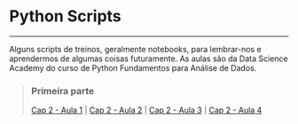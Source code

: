 # Python Scripts

---

Alguns scripts de treinos, geralmente notebooks, para lembrar-nos e aprendermos de algumas coisas futuramente. As aulas são da Data Science Academy do curso de Python Fundamentos para Análise de Dados.


> ### Primeira parte
>
> [Cap 2 - Aula 1](https://github.com/barbosarafael/Aprendizado-Python/blob/master/Scripts_Aulas/Aula1Cap2_DSA.ipynb) |
> [Cap 2 - Aula 2](https://github.com/barbosarafael/Aprendizado-Python/blob/master/Scripts_Aulas/Aula2Cap2_DSA.ipynb) |
> [Cap 2 - Aula 3](https://github.com/barbosarafael/Aprendizado-Python/blob/master/Scripts_Aulas/Aula3Cap2_DSA.ipynb) |
> [Cap 2 - Aula 4](https://github.com/barbosarafael/Aprendizado-Python/blob/master/Scripts_Aulas/Aula4Cap2_DSA.ipynb) 



